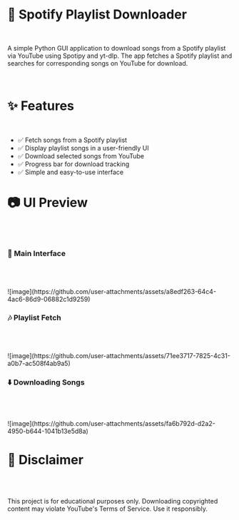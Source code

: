 <h1>🎵 Spotify Playlist Downloader</h1> <br>
<p>A simple Python GUI application to download songs from a Spotify playlist via YouTube using Spotipy and yt-dlp. The app fetches a Spotify playlist and searches for corresponding songs on YouTube for download.</p><br>
<h1>✨ Features </h1><br>  
<ul>
  <li>✅ Fetch songs from a Spotify playlist</li>
  <li>✅ Display playlist songs in a user-friendly UI</li>
  <li>✅ Download selected songs from YouTube</li>
  <li>✅ Progress bar for download tracking</li>
  <li>✅ Simple and easy-to-use interface</h3></li>
</ul>

<h1>📷 UI Preview </h1><br><br>

<h3>🎵 Main Interface </h3><br><br><br>
![image](https://github.com/user-attachments/assets/a8edf263-64c4-4ac6-86d9-06882c1d9259)

<h3>🎶 Playlist Fetch </h3><br><br><br>
![image](https://github.com/user-attachments/assets/71ee3717-7825-4c31-a0b7-ac508f4ab9a5)

<h3>⬇️ Downloading Songs </h3><br><br><br>
![image](https://github.com/user-attachments/assets/fa6b792d-d2a2-4950-b644-1041b13e5d8a)


<h1>🛑 Disclaimer</h1> <br><br>
<p>This project is for educational purposes only. Downloading copyrighted content may violate YouTube's Terms of Service. Use it responsibly.</p>
